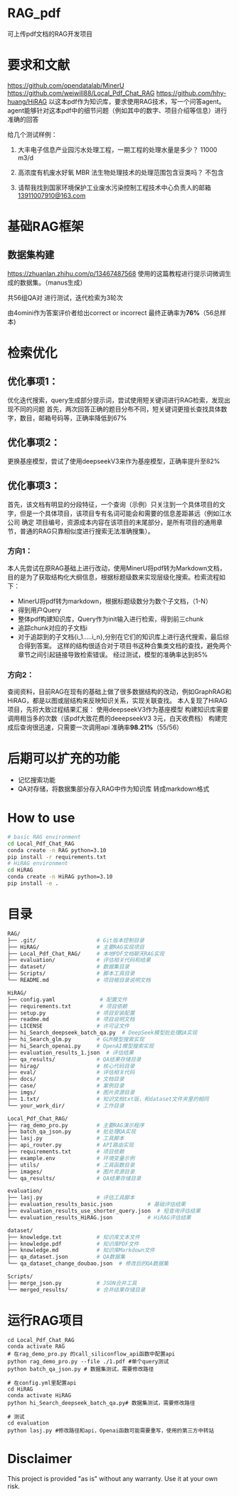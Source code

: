 

# RAG_pdf

可上传pdf文档的RAG开发项目

# 要求和文献

https://github.com/opendatalab/MinerU
https://github.com/weiwill88/Local_Pdf_Chat_RAG
https://github.com/hhy-huang/HiRAG
以这本pdf作为知识库，要求使用RAG技术，写一个问答agent。agent能够针对这本pdf中的细节问题（例如其中的数字、项目介绍等信息）进行准确的回答

给几个测试样例：
1. 大丰电子信息产业园污水处理工程，一期工程的处理水量是多少？
11000 m3/d

2. 高浓度有机废水好氧 MBR 法生物处理技术的处理范围包含豆类吗？
不包含

3. 请帮我找到国家环境保护工业废水污染控制工程技术中心负责人的邮箱
13911007910@163.com


# 基础RAG框架

## 数据集构建
https://zhuanlan.zhihu.com/p/13467487568
使用的这篇教程进行提示词微调生成的数据集。（manus生成）

共56组QA对
进行测试，迭代检索为3轮次

由4omini作为答案评价者给出correct or incorrect
最终正确率为**76%**（56总样本)

# 检索优化

## 优化事项1：
优化迭代搜索，query生成部分提示词，尝试使用短关键词进行RAG检索，发现出现不同的问题
首先，两次回答正确的题目分布不同，短关键词更擅长查找具体数字，数目，邮箱号码等，正确率降低到67%
## 优化事项2：
更换基座模型，尝试了使用deepseekV3来作为基座模型，正确率提升至82%
## 优化事项3：
首先，该文档有明显的分段特征，一个查询（示例）只关注到一个具体项目的文字，但是一个具体项目，该项目专有名词可能会和需要的信息差距甚远（例如江水公司 确定 项目编号，资源成本内容在该项目的末尾部分，是所有项目的通用章节，普通的RAG只靠相似度进行搜索无法准确搜集）。
### 方向1：
本人先尝试在原RAG基础上进行改动，使用MinerU将pdf转为Markdown文档，目的是为了获取结构化大纲信息，根据标题级数来实现层级化搜索。检索流程如下：

- MinerU将pdf转为markdown，根据标题级数分为数个子文档，（1-N）
- 得到用户Query
- 整体pdf构建知识库，Query作为init输入进行检索，得到前三chunk
- 追踪chunk对应的子文档i
- 对于追踪到的子文档{i_1.....i_n},分别在它们的知识库上进行迭代搜索，最后综合得到答案。
  这样的结构很适合对于项目书这种合集类文档的查找，避免两个章节之间引起链接导致检索错误。
  经过测试，模型的准确率达到85%



### 方向2：

查阅资料，目前RAG在现有的基础上做了很多数据结构的改动，例如GraphRAG和HiRAG，都是以图或层结构来反映知识关系，实现关联查找。
本人复现了HiRAG项目，先将大致过程结果汇报：
使用deepseekV3作为基座模型
构建知识库需要调用相当多的次数（该pdf大致花费的deeepseekV3 3元，白天收费档）
构建完成后查询很迅速，只需要一次调用api
准确率**98.21%**（55/56）

# 后期可以扩充的功能

- 记忆搜索功能
- QA对存储，将数据集部分存入RAG中作为知识库 转成markdown格式

# How to use

```bash
# basic RAG environment
cd Local_Pdf_Chat_RAG
conda create -n RAG python=3.10
pip install -r requirements.txt
# HiRAG environment
cd HiRAG 
conda create -n HiRAG python=3.10
pip install -e .
```

# 目录

```bash
RAG/
├── .git/                   # Git版本控制目录
├── HiRAG/                  # 主要RAG实现项目
├── Local_Pdf_Chat_RAG/     # 本地PDF文档聊天RAG实现
├── evaluation/             # 评估相关代码和结果
├── dataset/                # 数据集目录
├── Scripts/                # 脚本工具目录
└── README.md               # 项目根目录说明文档

HiRAG/
├── config.yaml              # 配置文件
├── requirements.txt         # 项目依赖
├── setup.py                # 项目安装配置
├── readme.md               # 项目说明文档
├── LICENSE                 # 许可证文件
├── hi_Search_deepseek_batch_qa.py  # DeepSeek模型批处理QA实现
├── hi_Search_glm.py        # GLM模型搜索实现
├── hi_Search_openai.py     # OpenAI模型搜索实现
├── evaluation_results_1.json  # 评估结果
├── qa_results/             # QA结果存储目录
├── hirag/                  # 核心代码目录
├── eval/                   # 评估相关代码
├── docs/                   # 文档目录
├── case/                   # 案例目录
├── imgs/                   # 图片资源目录
├── 1.txt/                  # 知识文档txt版，和dataset文件夹里的相同
└── your_work_dir/          # 工作目录

Local_Pdf_Chat_RAG/
├── rag_demo_pro.py         # 主要RAG演示程序
├── batch_qa_json.py        # 批处理QA实现
├── lasj.py                 # 工具脚本
├── api_router.py           # API路由实现
├── requirements.txt        # 项目依赖
├── example.env             # 环境变量示例
├── utils/                  # 工具函数目录
├── images/                 # 图片资源目录
└── qa_results/             # QA结果存储目录

evaluation/
├── lasj.py                 # 评估工具脚本
├── evaluation_results_basic.json           # 基础评估结果
├── evaluation_results_use_shorter_query.json  # 短查询评估结果
└── evaluation_results_HiRAG.json           # HiRAG评估结果

dataset/
├── knowledge.txt           # 知识库文本文件
├── knowledge.pdf           # 知识库PDF文件
├── knowledge.md            # 知识库Markdown文件
├── qa_dataset.json         # QA数据集
└── qa_dataset_change_doubao.json  # 修改后的QA数据集

Scripts/
├── merge_json.py           # JSON合并工具
└── merged_results/         # 合并结果存储目录
```

# 运行RAG项目

```
cd Local_Pdf_Chat_RAG
conda activate RAG
# 在rag_demo_pro.py 的call_siliconflow_api函数中配置api
python rag_demo_pro.py --file ./1.pdf #单个query测试
python batch_qa_json.py # 数据集测试，需要修改路径

# 在config.yml里配置api
cd HiRAG
conda activate HiRAG
python hi_Search_deepseek_batch_qa.py# 数据集测试，需要修改路径

# 测试
cd evaluation
python lasj.py #修改路径和api，Openai函数可能需要重写，使用的第三方中转站
```

# Disclaimer

This project is provided "as is" without any warranty. Use it at your own risk.
